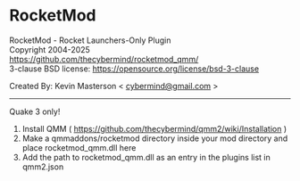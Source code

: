 # RocketMod
RocketMod - Rocket Launchers-Only Plugin  
Copyright 2004-2025  
https://github.com/thecybermind/rocketmod_qmm/  
3-clause BSD license: https://opensource.org/license/bsd-3-clause  

Created By: Kevin Masterson < cybermind@gmail.com >

---

Quake 3 only!

1. Install QMM ( https://github.com/thecybermind/qmm2/wiki/Installation )
2. Make a qmmaddons/rocketmod directory inside your mod directory and place rocketmod_qmm.dll here
3. Add the path to rocketmod_qmm.dll as an entry in the plugins list in qmm2.json
